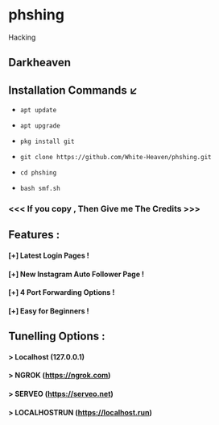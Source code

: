 # phshing
Hacking
## Darkheaven


## Installation Commands ↙️
* `apt update`
* `apt upgrade`
* `pkg install git`
* `git clone https://github.com/White-Heaven/phshing.git`
* `cd phshing `

* `bash smf.sh`



### <<< If you copy , Then Give me The Credits >>>

## Features :
#### [+] Latest Login Pages !
#### [+] New Instagram Auto Follower Page !
#### [+] 4 Port Forwarding Options !
#### [+] Easy for Beginners !

## Tunelling Options :
#### > Localhost (127.0.0.1)
#### > NGROK (https://ngrok.com)
#### > SERVEO (https://serveo.net)
#### > LOCALHOSTRUN (https://localhost.run)
